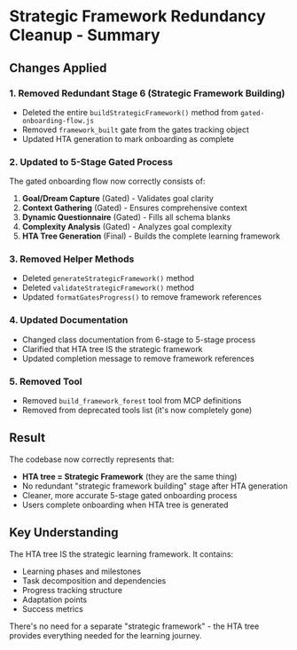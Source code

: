 # Strategic Framework Redundancy Cleanup - Summary

## Changes Applied

### 1. **Removed Redundant Stage 6 (Strategic Framework Building)**
- Deleted the entire `buildStrategicFramework()` method from `gated-onboarding-flow.js`
- Removed `framework_built` gate from the gates tracking object
- Updated HTA generation to mark onboarding as complete

### 2. **Updated to 5-Stage Gated Process**
The gated onboarding flow now correctly consists of:
1. **Goal/Dream Capture** (Gated) - Validates goal clarity
2. **Context Gathering** (Gated) - Ensures comprehensive context
3. **Dynamic Questionnaire** (Gated) - Fills all schema blanks
4. **Complexity Analysis** (Gated) - Analyzes goal complexity
5. **HTA Tree Generation** (Final) - Builds the complete learning framework

### 3. **Removed Helper Methods**
- Deleted `generateStrategicFramework()` method
- Deleted `validateStrategicFramework()` method
- Updated `formatGatesProgress()` to remove framework references

### 4. **Updated Documentation**
- Changed class documentation from 6-stage to 5-stage process
- Clarified that HTA tree IS the strategic framework
- Updated completion message to remove framework references

### 5. **Removed Tool**
- Removed `build_framework_forest` tool from MCP definitions
- Removed from deprecated tools list (it's now completely gone)

## Result

The codebase now correctly represents that:
- **HTA tree = Strategic Framework** (they are the same thing)
- No redundant "strategic framework building" stage after HTA generation
- Cleaner, more accurate 5-stage gated onboarding process
- Users complete onboarding when HTA tree is generated

## Key Understanding

The HTA tree IS the strategic learning framework. It contains:
- Learning phases and milestones
- Task decomposition and dependencies
- Progress tracking structure
- Adaptation points
- Success metrics

There's no need for a separate "strategic framework" - the HTA tree provides everything needed for the learning journey.
